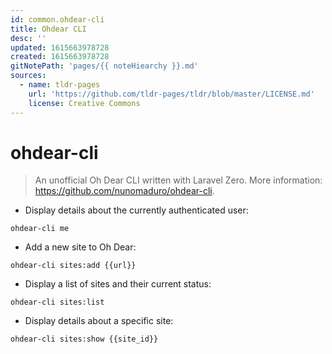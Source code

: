 ```yaml
---
id: common.ohdear-cli
title: Ohdear CLI
desc: ''
updated: 1615663978728
created: 1615663978728
gitNotePath: 'pages/{{ noteHiearchy }}.md'
sources:
  - name: tldr-pages
    url: 'https://github.com/tldr-pages/tldr/blob/master/LICENSE.md'
    license: Creative Commons
---
```

# ohdear-cli

> An unofficial Oh Dear CLI written with Laravel Zero.
> More information: <https://github.com/nunomaduro/ohdear-cli>.

- Display details about the currently authenticated user:

`ohdear-cli me`

- Add a new site to Oh Dear:

`ohdear-cli sites:add {{url}}`

- Display a list of sites and their current status:

`ohdear-cli sites:list`

- Display details about a specific site:

`ohdear-cli sites:show {{site_id}}`

